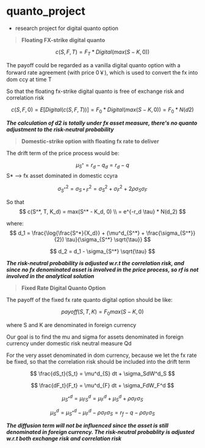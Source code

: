 # quanto_project
- research project for digital quanto option

> **Floating FX-strike digital quanto**

$$
c(S, F, T) = F_{T} * Digital(max(S - K, 0)) 
$$

The payoff could be regarded as a vanilla digital quanto option with a forward rate agreement (with price 0￥), which is used to convert the fx into dom ccy at time T

So that the floating fx-strike digital quanto is free of exchange risk and correlation risk

$$
c(S, F, 0) = E[Digital(c(S, F, T))] = F_{0} * Digital(max(S - K, 0)) = F_{0} * N(d2)
$$

***The calculation of d2 is totally under fx asset measure, there's no quanto adjustment to the risk-neutral probability***



> **Domestic-strike option with floating fx rate to deliver**



The drift term of the price process would be:

$$
\mu_{S^*} = r_d - q_d = r_d - q
$$
S* --> fx asset dominated in domestic ccyra

$$
\sigma_{S^*}^2 = \sigma_{S*F}^2 = \sigma_{S} ^ 2 + \sigma_{F} ^ 2 + 2 \rho \sigma_{S} \sigma_{F}
$$

So that
$$
c(S^*, T, K_d) = max(S^* - K_d, 0) \\
= e^{-r_d  \tau} * N(d_2)
$$

where: 
$$
d_1 = \frac{\log{\frac{S^*}{X_d}} + (\mu^d_{S^*} + \frac{\sigma_{S^*}}{2})  \tau}{\sigma_{S^*} \sqrt{\tau}}
$$

$$
d_2 = d_1 - \sigma_{S^*}  \sqrt{\tau}
$$

***The risk-neutral probability is adjusted w.r.t the correlation risk, and since no fx denominated asset is involved in the price process, so rf is not involved in the analytical solution***



> **Fixed Rate Digital Quanto Option**



The payoff of the fixed fx rate quanto digital option should be like:

$$
payoff(S, T, K) = F_0 max(S - K, 0)
$$

where S and K are denominated in foreign currency

Our goal is to find the mu and sigma for assets denominated in foreign currency under domestic risk neutral measure Qd

For the very asset denominated in dom currency, because we let the fx rate be fixed, so that the correlation risk should be included into the drift term

$$
\frac{dS_t}{S_t} = \mu^d_{S} dt + \sigma_SdW^d_S
$$

$$
\frac{dF_t}{F_t} = \mu^d_{F} dt + \sigma_FdW_F^d
$$

$$
\mu^d_{S^*} = \mu^d_{FS} = \mu^d_F + \mu^d_S + \rho \sigma_F \sigma_S
$$

$$
\mu^d_S = \mu^d_{S^*} - \mu^d_F - \rho \sigma_F \sigma_S
= r_f - q - \rho \sigma_F \sigma_S
$$



***The diffusion term will not be influenced since the asset is still denominated in foreign currency. The risk-neutral probablity is adjusted w.r.t both exchange risk and correlation risk***